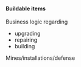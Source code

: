 #### Buildable items

Business logic regarding
- upgrading
- repairing
- building

Mines/installations/defense